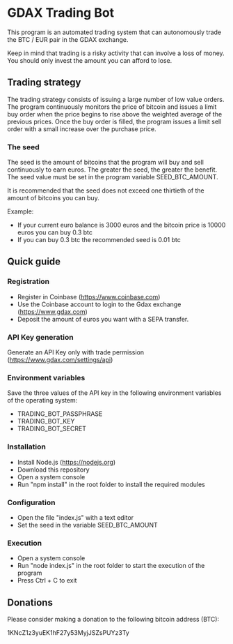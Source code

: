 # GDAX Trading Bot

This program is an automated trading system that can autonomously trade the BTC / EUR pair in the GDAX exchange. 

Keep in mind that trading is a risky activity that can involve a loss of money. You should only invest the amount you can afford to lose.

## Trading strategy

The trading strategy consists of issuing a large number of low value orders. The program continuously monitors the price of bitcoin and issues a limit buy order when the price begins to rise above the weighted average of the previous prices. Once the buy order is filled, the program issues a limit sell order with a small increase over the purchase price.

### The seed

The seed is the amount of bitcoins that the program will buy and sell continuously to earn euros. The greater the seed, the greater the benefit. The seed value must be set in the program variable SEED_BTC_AMOUNT.

It is recommended that the seed does not exceed one thirtieth of the amount of bitcoins you can buy.

Example:

- If your current euro balance is 3000 euros and the bitcoin price is 10000 euros you can buy 0.3 btc
- If you can buy 0.3 btc the recommended seed is 0.01 btc

## Quick guide

### Registration

- Register in Coinbase (https://www.coinbase.com)
- Use the Coinbase account to login to the Gdax exchange (https://www.gdax.com)
- Deposit the amount of euros you want with a SEPA transfer.

### API Key generation

Generate an API Key only with trade permission (https://www.gdax.com/settings/api)

### Environment variables

Save the three values of the API key in the following environment variables of the operating system:

- TRADING_BOT_PASSPHRASE
- TRADING_BOT_KEY
- TRADING_BOT_SECRET

### Installation

- Install Node.js (https://nodejs.org)
- Download this repository
- Open a system console
- Run "npm install" in the root folder to install the required modules

### Configuration

- Open the file "index.js" with a text editor
- Set the seed in the variable SEED_BTC_AMOUNT

### Execution

- Open a system console
- Run "node index.js" in the root folder to start the execution of the program
- Press Ctrl + C to exit 

## Donations

Please consider making a donation to the following bitcoin address (BTC):

1KNcZ1z3yuEK1hF27y53MyjJSZsPUYz3Ty
